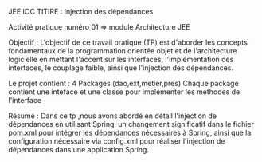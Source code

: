 JEE IOC TITIRE : Injection des dépendances

Activité pratique numéro 01 => module Architecture JEE

Objectif : L'objectif de ce travail pratique (TP) est d'aborder les concepts fondamentaux de la programmation orientée objet et de l'architecture logicielle en mettant l'accent sur les interfaces, l'implémentation des interfaces, le couplage faible, ainsi que l'injection des dépendances.

Le projet contient : 4 Packages (dao,ext,metier,pres) Chaque package contient une inteface et une classe pour implémenter les méthodes de l'interface

Résumé : Dans ce tp ,nous avons abordé en détail l'injection de dépendances en utilisant Spring, un changement significatif dans le fichier pom.xml pour intégrer les dépendances nécessaires à Spring, ainsi que la configuration nécessaire via config.xml pour réaliser l'injection de dépendances dans une application Spring.
